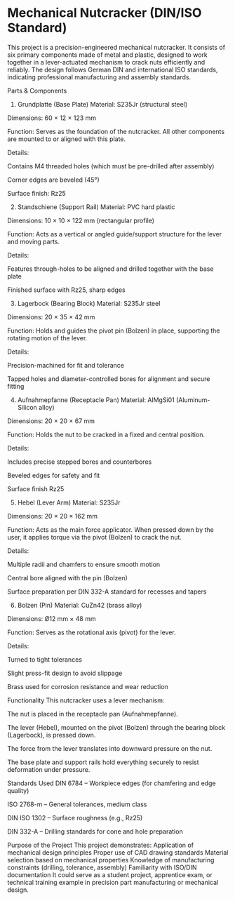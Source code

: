 # Mechanical Nutcracker (DIN/ISO Standard)
This project is a precision-engineered mechanical nutcracker. It consists of six primary components made of metal and plastic, designed to work together in a lever-actuated mechanism to crack nuts efficiently and reliably. The design follows German DIN and international ISO standards, indicating professional manufacturing and assembly standards.

Parts & Components
1. Grundplatte (Base Plate)
Material: S235Jr (structural steel)

Dimensions: 60 × 12 × 123 mm

Function: Serves as the foundation of the nutcracker. All other components are mounted to or aligned with this plate.

Details:

Contains M4 threaded holes (which must be pre-drilled after assembly)

Corner edges are beveled (45°)

Surface finish: Rz25

2. Standschiene (Support Rail)
Material: PVC hard plastic

Dimensions: 10 × 10 × 122 mm (rectangular profile)

Function: Acts as a vertical or angled guide/support structure for the lever and moving parts.

Details:

Features through-holes to be aligned and drilled together with the base plate

Finished surface with Rz25, sharp edges

3. Lagerbock (Bearing Block)
Material: S235Jr steel

Dimensions: 20 × 35 × 42 mm

Function: Holds and guides the pivot pin (Bolzen) in place, supporting the rotating motion of the lever.

Details:

Precision-machined for fit and tolerance

Tapped holes and diameter-controlled bores for alignment and secure fitting

4. Aufnahmepfanne (Receptacle Pan)
Material: AlMgSi01 (Aluminum-Silicon alloy)

Dimensions: 20 × 20 × 67 mm

Function: Holds the nut to be cracked in a fixed and central position.

Details:

Includes precise stepped bores and counterbores

Beveled edges for safety and fit

Surface finish Rz25

5. Hebel (Lever Arm)
Material: S235Jr

Dimensions: 20 × 20 × 162 mm

Function: Acts as the main force applicator. When pressed down by the user, it applies torque via the pivot (Bolzen) to crack the nut.

Details:

Multiple radii and chamfers to ensure smooth motion

Central bore aligned with the pin (Bolzen)

Surface preparation per DIN 332-A standard for recesses and tapers

6. Bolzen (Pin)
Material: CuZn42 (brass alloy)

Dimensions: Ø12 mm × 48 mm

Function: Serves as the rotational axis (pivot) for the lever.

Details:

Turned to tight tolerances

Slight press-fit design to avoid slippage

Brass used for corrosion resistance and wear reduction

Functionality
This nutcracker uses a lever mechanism:

The nut is placed in the receptacle pan (Aufnahmepfanne).

The lever (Hebel), mounted on the pivot (Bolzen) through the bearing block (Lagerbock), is pressed down.

The force from the lever translates into downward pressure on the nut.

The base plate and support rails hold everything securely to resist deformation under pressure.

Standards Used
DIN 6784 – Workpiece edges (for chamfering and edge quality)

ISO 2768-m – General tolerances, medium class

DIN ISO 1302 – Surface roughness (e.g., Rz25)

DIN 332-A – Drilling standards for cone and hole preparation

 Purpose of the Project
This project demonstrates:
Application of mechanical design principles
Proper use of CAD drawing standards
Material selection based on mechanical properties
Knowledge of manufacturing constraints (drilling, tolerance, assembly)
Familiarity with ISO/DIN documentation
It could serve as a student project, apprentice exam, or technical training example in precision part manufacturing or mechanical design.

